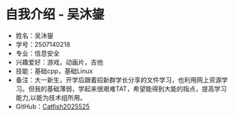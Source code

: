 # 自我介绍 - 吴沐鋆

- 姓名：吴沐鋆
- 学号：2507140218 
- 专业：信息安全 
- 兴趣爱好：游戏，动画片，吉他
- 技能：基础cpp，基础Linux
- 备注：大一新生，开学后跟着招新群学长分享的文件学习，也利用网上资源学习。但我的基础薄弱，学起来很艰难TAT，希望能得到大能的指点，提高学习能力,以能为技术组所用。
- GitHub：[Catfish2025525](https://github.com/Catfish2025525)